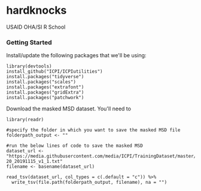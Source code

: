 # hardknocks
USAID OHA/SI R School

### Getting Started

Install/update the following packages that we'll be using:

```{r}
library(devtools)
install_github("ICPI/ICPIutilities")
install.packages("tidyverse")
install.packages("scales")
install.packages("extrafont")
install.packages("gridExtra")
install.packages("patchwork")
```

Download the masked MSD dataset. You'll need to 

```{r}
library(readr)

#specify the folder in which you want to save the masked MSD file
folderpath_output <- ""

#run the below lines of code to save the masked MSD
dataset_url <- "https://media.githubusercontent.com/media/ICPI/TrainingDataset/master/Output/MER_Structured_TRAINING_Datasets_PSNU_IM_FY17-20_20191115_v1_1.txt"
filename <- basename(dataset_url) 

read_tsv(dataset_url, col_types = c(.default = "c")) %>%
  write_tsv(file.path(folderpath_output, filename), na = "")
  
```